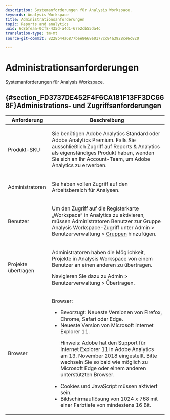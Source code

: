 ```yaml
---
description: Systemanforderungen für Analysis Workspace.
keywords: Analysis Workspace
title: Administrationsanforderungen
topic: Reports and analytics
uuid: 6c8bfeaa-0cf8-435d-a4d1-67e2cb55da4c
translation-type: tm+mt
source-git-commit: 8228b44a6877bee8668e0177cc84a3928ce6c820

---
```



# Administrationsanforderungen

Systemanforderungen für Analysis Workspace.

## {#section_FD3737DE452F4F6CA181F13FF3DC668F}Administrations- und Zugriffsanforderungen

<table id="table_3065772701A64D4EB5F175100A60F284"> 
 <thead> 
  <tr> 
   <th colname="col1" class="entry"> Anforderung </th> 
   <th colname="col2" class="entry"> Beschreibung </th> 
  </tr>
 </thead>
 <tbody> 
  <tr> 
   <td colname="col1"> Produkt-SKU </td> 
   <td colname="col2"> <p> Sie benötigen <span class="keyword">Adobe Analytics Standard</span> oder <span class="keyword">Adobe Analytics</span> Premium. Falls Sie ausschließlich Zugriff auf Reports &amp; Analytics als eigenständiges Produkt haben, wenden Sie sich an Ihr Account-Team, um <span class="keyword">Adobe Analytics</span> zu erwerben. </p> </td> 
  </tr> 
  <tr> 
   <td colname="col1"> Administratoren </td> 
   <td colname="col2"> <p>Sie haben vollen Zugriff auf den Arbeitsbereich für Analysen. </p> </td> 
  </tr> 
  <tr> 
   <td colname="col1"> Benutzer </td> 
   <td colname="col2"> <p>Um den Zugriff auf die Registerkarte „Workspace“ in Analytics zu aktivieren, müssen Administratoren Benutzer zur Gruppe <span class="uicontrol">Analysis Workspace-Zugriff</span> unter <span class="uicontrol">Admin</span> &gt; <span class="uicontrol">Benutzerverwaltung</span> &gt; <a href="https://marketing.adobe.com/resources/help/en_US/reference/groups.html"  >Gruppen</a> hinzufügen. </p> </td> 
  </tr> 
  <tr> 
   <td colname="col1"> Projekte übertragen </td> 
   <td colname="col2"> <p>Administratoren haben die Möglichkeit, Projekte in <span class="wintitle">Analysis Workspace</span> von einem Benutzer an einen anderen zu übertragen. </p> <p>Navigieren Sie dazu zu <span class="uicontrol">Admin</span> &gt; <span class="uicontrol">Benutzerverwaltung</span> &gt; <span class="uicontrol">Übertragen</span>. </p> </td> 
  </tr> 
  <tr> 
   <td colname="col1"> Browser </td> 
   <td colname="col2"> <p> Browser: </p> 
    <ul id="ul_B10D000F38DC44F68E2909B483E58FE0"> 
     <li id="li_5A905B0F5342443B96433FDBB1015CA9">Bevorzugt: Neueste Versionen von Firefox, Chrome, Safari oder Edge. </li> 
     <li id="li_75D6560CE77748B6B2A794B374E3C6F8"> Neueste Version von Microsoft Internet Explorer 11. <p> Hinweis: Adobe hat den Support für Internet Explorer 11 in Adobe Analytics am 13. November 2018 eingestellt. Bitte wechseln Sie so bald wie möglich zu Microsoft Edge oder einem anderen unterstützten Browser.</p> </li> 
    </ul> 
    <ul id="ul_74DD135CDAEF40A28DCCE927212B4163"> 
     <li id="li_385DCC2B725E4FDBAE75F57E96889B2E"> Cookies und JavaScript müssen aktiviert sein. </li> 
     <li id="li_AE8D64267EC74C5290CB5793FB0C04D1">Bildschirmauflösung von 1024 x 768 mit einer Farbtiefe von mindestens 16 Bit. </li> 
    </ul> </td> 
  </tr> 
 </tbody> 
</table>


